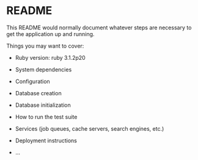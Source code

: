 # README

This README would normally document whatever steps are necessary to get the
application up and running.

Things you may want to cover:

* Ruby version: ruby 3.1.2p20

* System dependencies

* Configuration

* Database creation

* Database initialization

* How to run the test suite

* Services (job queues, cache servers, search engines, etc.)

* Deployment instructions

* ...
